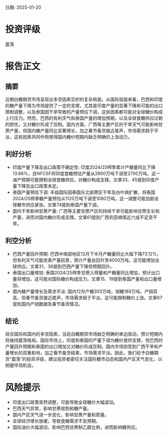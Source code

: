 
日期: 2025-01-20

# 投资评级

震荡

# 报告正文

## 摘要

近期白糖期货市场呈现出多空因素交织的复杂局面。从国际层面来看，巴西和印度的糖产量下降为市场提供了一定的支撑，尤其是印度产量的显著下降和可能的出口限制调整，以及泰国因干旱导致的产量预估下调，这些因素都可能对全球糖价构成上行压力。然而，巴西的有利天气和泰国产量的增加预期，以及全球食糖供应过剩的担忧，又对糖价形成了压制。国内方面，广西等主要产区的干旱天气可能影响甘蔗产量，但国内糖产量同比显著增长，加之春节备货接近尾声，市场需求趋于平淡，这些因素共同作用使得国内糖价短期内缺乏明确的上涨动力。

## 利好分析

* 印度产量下降及出口政策不确定性: 印度2024/25榨季累计产糖量同比下降13.66%，且NFCSF将印度食糖预估产量从2800万吨下调至2700万吨，这一减产预期可能限制全球食糖供应，对糖价构成支撑。文章33、45提到印度产量下降及出口政策未定。
* 泰国产量预估下调: 丰益国际因泰国东北部蔗区干旱及白叶病扩散，将泰国2024/25榨季糖产量预估从1120万吨下调至1080万吨，这一调整可能加剧全球糖市供应紧张。文章74提到泰国产量下调。
* 国内干旱影响甘蔗产量: 广西等主要甘蔗产区的持续干旱可能影响甘蔗生长和产量，进而对国内糖价形成支撑。文章61提到广西农田墒情近六成不足至干旱。

## 利空分析

* 巴西产量回升预期: 巴西中南部地区12月下半月产糖量同比大幅下降73.12%，但有利天气可能改善产量前景，预计产量会回升至4000万吨，这可能增加全球供应。文章31、36提到巴西产量下降但预期回升。
* 泰国出口量增加: 泰国2024/25榨季甘蔗入榨量和产糖量同比增加，预计出口量将增加，这可能对国际糖价构成压力。文章15、19提到泰国产量和出口量增加。
* 国内糖产量增长及需求平淡: 国内12月产糖303万吨，销糖189万吨，产销双高，但春节备货接近尾声，市场需求趋于平淡，这可能限制糖价上涨。文章67提到国内产销数据及春节备货情况。

## 结论

综合国际和国内的多空因素，当前白糖期货市场缺乏明确的单边驱动，预计短期内将维持震荡格局。国际市场上，印度和泰国的产量下调为糖价提供支撑，但巴西的产量回升预期和泰国的出口增加又对糖价形成压制。国内市场则受到广西干旱和产量增长的双重影响，加之春节备货结束，市场需求平淡。因此，我们给予白糖期货“震荡”的投资评级，建议投资者密切关注国际糖市动态和国内产区天气变化，以把握市场机会。

# 风险提示

* 印度出口政策突然调整，可能导致全球糖价大幅波动。
* 巴西天气异常，影响甘蔗收割和糖产量。
* 国内产区天气进一步恶化，影响甘蔗产量和质量。
* 全球经济增长放缓，导致食糖需求不及预期。
* 国际油价大幅波动，影响巴西甘蔗制乙醇比例，进而影响糖供应。
